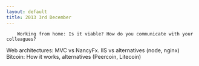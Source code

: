 ```yaml
---
layout: default
title: 2013 3rd December
---
```


		Working from home: Is it viable? How do you communicate with your colleagues?
Web architectures: MVC vs NancyFx. IIS vs alternatives (node, nginx)
Bitcoin: How it works, alternatives (Peercoin, Litecoin)

	